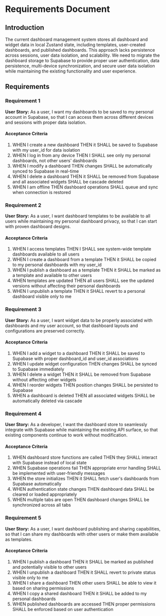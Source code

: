# Requirements Document

## Introduction

The current dashboard management system stores all dashboard and widget data in local Zustand state, including templates, user-created dashboards, and published dashboards. This approach lacks persistence across sessions, user data isolation, and scalability. We need to migrate the dashboard storage to Supabase to provide proper user authentication, data persistence, multi-device synchronization, and secure user data isolation while maintaining the existing functionality and user experience.

## Requirements

### Requirement 1

**User Story:** As a user, I want my dashboards to be saved to my personal account in Supabase, so that I can access them across different devices and sessions with proper data isolation.

#### Acceptance Criteria

1. WHEN I create a new dashboard THEN it SHALL be saved to Supabase with my user_id for data isolation
2. WHEN I log in from any device THEN I SHALL see only my personal dashboards, not other users' dashboards
3. WHEN I modify a dashboard THEN changes SHALL be automatically synced to Supabase in real-time
4. WHEN I delete a dashboard THEN it SHALL be removed from Supabase and all associated widgets SHALL be cascade deleted
5. WHEN I am offline THEN dashboard operations SHALL queue and sync when connection is restored

### Requirement 2

**User Story:** As a user, I want dashboard templates to be available to all users while maintaining my personal dashboard privacy, so that I can start with proven dashboard designs.

#### Acceptance Criteria

1. WHEN I access templates THEN I SHALL see system-wide template dashboards available to all users
2. WHEN I create a dashboard from a template THEN it SHALL be copied to my personal dashboards with my user_id
3. WHEN I publish a dashboard as a template THEN it SHALL be marked as a template and available to other users
4. WHEN templates are updated THEN all users SHALL see the updated versions without affecting their personal dashboards
5. WHEN I unpublish a template THEN it SHALL revert to a personal dashboard visible only to me

### Requirement 3

**User Story:** As a user, I want widget data to be properly associated with dashboards and my user account, so that dashboard layouts and configurations are preserved correctly.

#### Acceptance Criteria

1. WHEN I add a widget to a dashboard THEN it SHALL be saved to Supabase with proper dashboard_id and user_id associations
2. WHEN I update widget configuration THEN changes SHALL be synced to Supabase immediately
3. WHEN I delete a widget THEN it SHALL be removed from Supabase without affecting other widgets
4. WHEN I reorder widgets THEN position changes SHALL be persisted to Supabase
5. WHEN a dashboard is deleted THEN all associated widgets SHALL be automatically deleted via cascade

### Requirement 4

**User Story:** As a developer, I want the dashboard store to seamlessly integrate with Supabase while maintaining the existing API surface, so that existing components continue to work without modification.

#### Acceptance Criteria

1. WHEN dashboard store functions are called THEN they SHALL interact with Supabase instead of local state
2. WHEN Supabase operations fail THEN appropriate error handling SHALL be implemented with user-friendly messages
3. WHEN the store initializes THEN it SHALL fetch user's dashboards from Supabase automatically
4. WHEN authentication state changes THEN dashboard data SHALL be cleared or loaded appropriately
5. WHEN multiple tabs are open THEN dashboard changes SHALL be synchronized across all tabs

### Requirement 5

**User Story:** As a user, I want dashboard publishing and sharing capabilities, so that I can share my dashboards with other users or make them available as templates.

#### Acceptance Criteria

1. WHEN I publish a dashboard THEN it SHALL be marked as published and potentially visible to other users
2. WHEN I unpublish a dashboard THEN it SHALL revert to private status visible only to me
3. WHEN I share a dashboard THEN other users SHALL be able to view it based on sharing permissions
4. WHEN I copy a shared dashboard THEN it SHALL be added to my personal dashboards
5. WHEN published dashboards are accessed THEN proper permissions SHALL be enforced based on user authentication